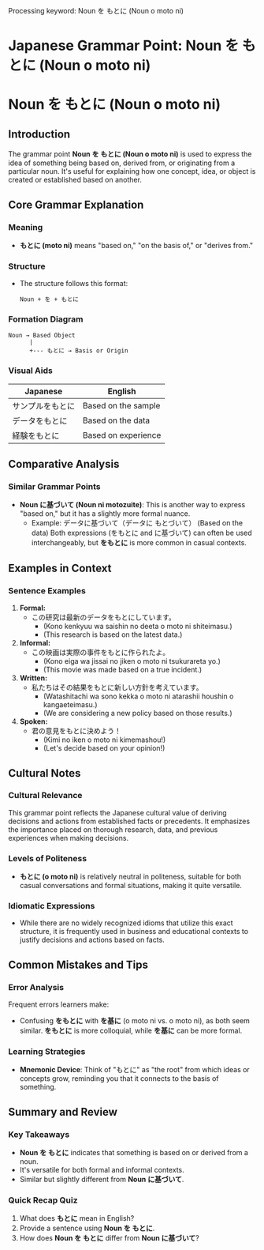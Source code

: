 Processing keyword: Noun を もとに (Noun o moto ni)
# Japanese Grammar Point: Noun を もとに (Noun o moto ni)
# Noun を もとに (Noun o moto ni)
## Introduction
The grammar point **Noun を もとに (Noun o moto ni)** is used to express the idea of something being based on, derived from, or originating from a particular noun. It's useful for explaining how one concept, idea, or object is created or established based on another.
## Core Grammar Explanation
### Meaning
- **もとに (moto ni)** means "based on," "on the basis of," or "derives from."
  
### Structure
- The structure follows this format:
  ```
  Noun + を + もとに
  ```
### Formation Diagram
```
Noun → Based Object
      |
      +--- もとに → Basis or Origin
```
### Visual Aids
| Japanese             | English                          |
|----------------------|----------------------------------|
| サンプルをもとに      | Based on the sample              |
| データをもとに       | Based on the data                |
| 経験をもとに         | Based on experience               |
## Comparative Analysis
### Similar Grammar Points
- **Noun に基づいて (Noun ni motozuite)**: This is another way to express "based on," but it has a slightly more formal nuance. 
  - Example: データに基づいて（データに もとづいて） (Based on the data)
Both expressions (をもとに and に基づいて) can often be used interchangeably, but **をもとに** is more common in casual contexts.
## Examples in Context
### Sentence Examples
1. **Formal:**
   - この研究は最新のデータをもとにしています。
     - (Kono kenkyuu wa saishin no deeta o moto ni shiteimasu.)
     - (This research is based on the latest data.)
2. **Informal:**
   - この映画は実際の事件をもとに作られたよ。
     - (Kono eiga wa jissai no jiken o moto ni tsukurareta yo.)
     - (This movie was made based on a true incident.)
3. **Written:**
   - 私たちはその結果をもとに新しい方針を考えています。
     - (Watashitachi wa sono kekka o moto ni atarashii houshin o kangaeteimasu.)
     - (We are considering a new policy based on those results.)
4. **Spoken:**
   - 君の意見をもとに決めよう！
     - (Kimi no iken o moto ni kimemashou!)
     - (Let's decide based on your opinion!)
## Cultural Notes
### Cultural Relevance
This grammar point reflects the Japanese cultural value of deriving decisions and actions from established facts or precedents. It emphasizes the importance placed on thorough research, data, and previous experiences when making decisions.
### Levels of Politeness
- **もとに (o moto ni)** is relatively neutral in politeness, suitable for both casual conversations and formal situations, making it quite versatile.
### Idiomatic Expressions
- While there are no widely recognized idioms that utilize this exact structure, it is frequently used in business and educational contexts to justify decisions and actions based on facts.
## Common Mistakes and Tips
### Error Analysis
Frequent errors learners make:
- Confusing **をもとに** with **を基に** (o moto ni vs. o moto ni), as both seem similar. **をもとに** is more colloquial, while **を基に** can be more formal.
### Learning Strategies
- **Mnemonic Device**: Think of "もとに" as "the root" from which ideas or concepts grow, reminding you that it connects to the basis of something.
## Summary and Review
### Key Takeaways
- **Noun を もとに** indicates that something is based on or derived from a noun.
- It's versatile for both formal and informal contexts.
- Similar but slightly different from **Noun に基づいて**.
### Quick Recap Quiz
1. What does **もとに** mean in English?
2. Provide a sentence using **Noun を もとに**.
3. How does **Noun を もとに** differ from **Noun に基づいて**?
